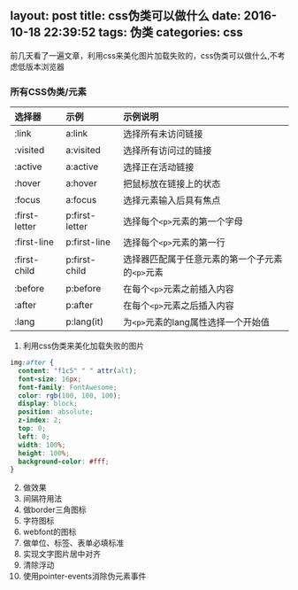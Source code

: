layout: post
title: css伪类可以做什么
date: 2016-10-18 22:39:52
tags: 伪类
categories: css
---
前几天看了一遍文章，利用css来美化图片加载失败的，css伪类可以做什么,不考虑低版本浏览器

<!--more-->

### 所有CSS伪类/元素

| 选择器      | 示例     | 示例说明  |
| :------------- |:-----------|:-----------|
| :link      | a:link | 选择所有未访问链接 |
| :visited   | a:visited | 选择所有访问过的链接 |
| :active    | a:active | 选择正在活动链接 |
| :hover     | a:hover | 把鼠标放在链接上的状态 |
| :focus     | a:focus | 选择元素输入后具有焦点 |
| :first-letter  | p:first-letter | 选择每个`<p>`元素的第一个字母 |
| :first-line   | p:first-line | 选择每个`<p>`元素的第一行 |
| :first-child  | p:first-child | 选择器匹配属于任意元素的第一个子元素的`<p>`元素 |
| :before     | p:before | 在每个`<p>`元素之前插入内容 |
| :after      | p:after | 在每个`<p>`元素之后插入内容 |
| :lang      | p:lang(it) | 为`<p>`元素的lang属性选择一个开始值 |


1. 利用css伪类来美化加载失败的图片

```CSS
img:after {  
  content: "f1c5" " " attr(alt);
  font-size: 16px;
  font-family: FontAwesome;
  color: rgb(100, 100, 100);
  display: block;
  position: absolute;
  z-index: 2;
  top: 0;
  left: 0;
  width: 100%;
  height: 100%;
  background-color: #fff;
}
```

2. 做效果
3. 间隔符用法
4. 做border三角图标
5. 字符图标
6. webfont的图标
7. 做单位、标签、表单必填标准
8. 实现文字图片居中对齐
9. 清除浮动
10. 使用pointer-events消除伪元素事件
